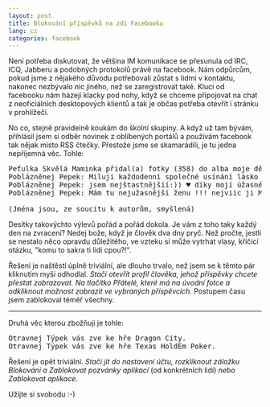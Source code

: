 ```yaml
---
layout: post
title: Blokování příspěvků na zdi Facebooku
lang: cz
categories: facebook
---
```



Není potřeba diskutovat, že většina IM komunikace se přesunula od IRC, ICQ, Jabberu a podobných protokolů právě na facebook. Nám odpůrcům, pokud jsme z nějakého důvodu potřebovali zůstat s lidmi v kontaktu, nakonec nezbývalo nic jiného, než se zaregistrovat také. Kluci od facebooku nám házejí klacky pod nohy, když se chceme připojovat na chat z neoficiálních desktopových klientů a tak je občas potřeba otevřít i stránku v prohlížeči.

No co, stejně pravidelně koukám do školní skupiny. A když už tam bývám, přihlásil jsem si odběr novinek z oblíbených portálů a používám facebook tak nějak místo RSS čtečky. Přestože jsme se skamarádili, je tu jedna nepříjemná věc. Tohle:

<pre class="">
Peťulka Skvělá Maminka přidal(a) fotky (358) do alba moje dětičky
Poblázněnej Pepek: Miluji každodenni společné usínání lásko moje &lt;3333 miluji tě Pepkova žena
Poblázněnej Pepek: jsem nejštastnějšíí:)) ♥ díky mojí úžasné ženě Pepkova žena♥ děkuji lááásko :-****
Poblázněnej Pepek: Mám tu nejužasnější ženu !!! nejviic ji Miluji !! Lasko děkuji za všechnoo navždy jen MY:-*********&lt;33333333

(Jména jsou, ze soucitu k autorům, smyšlená)
</pre>

Desítky takovýchto výlevů pořád a pořád dokola. Je vám z toho taky každý den na zvracení? Nedej bože, když je člověk dva dny pryč. Než pročte, jestli se nestalo něco opravdu důležitého, ve vzteku si může vytrhat vlasy, křičící otázku, "komu to sakra ti lidi cpou?!".


Řešení je naštěstí úplně triviální, ale dlouho trvalo, než jsem se k těmto pár kliknutím myši odhodlal. *Stačí otevřít profil člověka, jehož příspěvky chcete přestat zobrazovat. Na tlačítko Přátelé, které má na úvodní fotce a odkliknout možnost zobrazit ve vybraných příspěvcích.* Postupem času jsem zablokoval téměř všechny.

---

Druhá věc kterou zbožňuji je tohle:

<pre class="">
Otravnej Týpek vás zve ke hře Dragon City.
Otravnej Týpek vás zve ke hře Texas HoldEm Poker.
</pre>

Řešení je opět triviální. *Stačí jít do nastavení účtu, rozkliknout záložku Blokování a Zablokovat pozvánky aplikací* (od konkrétních lidí) *nebo Zablokovat aplikace.*


Užijte si svobodu :-)
